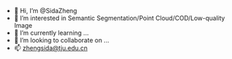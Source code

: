 - 👋 Hi, I’m @SidaZheng
- 👀 I’m interested in Semantic Segmentation/Point Cloud/COD/Low-quality Image
- 🌱 I’m currently learning ...
- 💞️ I’m looking to collaborate on ...
- 📫 zhengsida@tju.edu.cn

<!---
SidaZheng/SidaZheng is a ✨ special ✨ repository because its `README.md` (this file) appears on your GitHub profile.
You can click the Preview link to take a look at your changes.
--->
